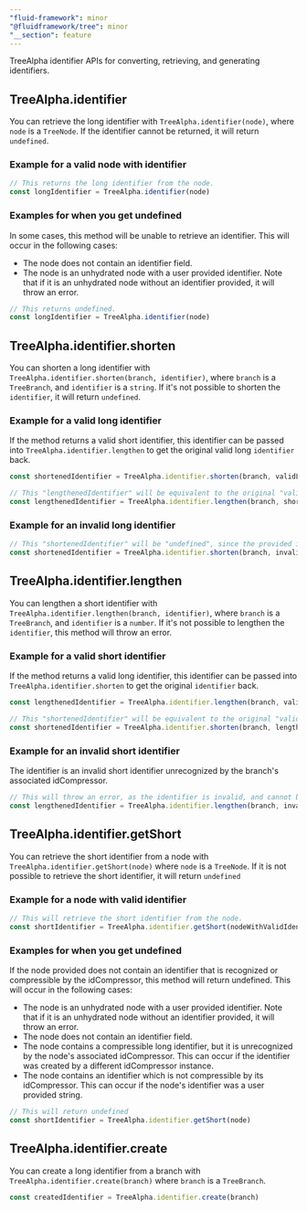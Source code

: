 ```yaml
---
"fluid-framework": minor
"@fluidframework/tree": minor
"__section": feature
---
```

TreeAlpha identifier APIs for converting, retrieving, and generating identifiers.

## TreeAlpha.identifier
You can retrieve the long identifier with `TreeAlpha.identifier(node)`, where `node` is a `TreeNode`.
If the identifier cannot be returned, it will return `undefined`.

### Example for a valid node with identifier
```typescript
// This returns the long identifier from the node.
const longIdentifier = TreeAlpha.identifier(node)
```

### Examples for when you get undefined
In some cases, this method will be unable to retrieve an identifier.
This will occur in the following cases:
- The node does not contain an identifier field.
- The node is an unhydrated node with a user provided identifier. Note that if it is an unhydrated node without an identifier provided, it will throw an error.

```typescript
// This returns undefined.
const longIdentifier = TreeAlpha.identifier(node)
```

## TreeAlpha.identifier.shorten
You can shorten a long identifier with `TreeAlpha.identifier.shorten(branch, identifier)`, where `branch` is a `TreeBranch`, and `identifier` is a `string`.
If it's not possible to shorten the `identifier`, it will return `undefined`.

### Example for a valid long identifier
If the method returns a valid short identifier, this identifier can be passed into `TreeAlpha.identifier.lengthen`
to get the original valid long `identifier` back.
```typescript
const shortenedIdentifier = TreeAlpha.identifier.shorten(branch, validLongIdentifier)

// This "lengthenedIdentifier" will be equivalent to the original "validLongIdentifier".
const lengthenedIdentifier = TreeAlpha.identifier.lengthen(branch, shortenedIdentifier)
```

### Example for an invalid long identifier
```typescript
// This "shortenedIdentifier" will be "undefined", since the provided identifier is invalid, and cannot be shortened.
const shortenedIdentifier = TreeAlpha.identifier.shorten(branch, invalidLongIdentifier)
```

## TreeAlpha.identifier.lengthen
You can lengthen a short identifier with `TreeAlpha.identifier.lengthen(branch, identifier)`, where `branch` is a `TreeBranch`, and `identifier` is a `number`.
If it's not possible to lengthen the `identifier`, this method will throw an error.

### Example for a valid short identifier
If the method returns a valid long identifier, this identifier can be passed into `TreeAlpha.identifier.shorten`
to get the original `identifier` back.
```typescript
const lengthenedIdentifier = TreeAlpha.identifier.lengthen(branch, validShortIdentifier)

// This "shortenedIdentifier" will be equivalent to the original "validShortIdentifier".
const shortenedIdentifier = TreeAlpha.identifier.shorten(branch, lengthenedIdentifier)
```

### Example for an invalid short identifier
The identifier is an invalid short identifier unrecognized by the branch's associated idCompressor.
```typescript
// This will throw an error, as the identifier is invalid, and cannot be lengthened.
const lengthenedIdentifier = TreeAlpha.identifier.lengthen(branch, invalidShortIdentifier)
```

## TreeAlpha.identifier.getShort
You can retrieve the short identifier from a node with `TreeAlpha.identifier.getShort(node)` where `node` is a `TreeNode`.
If it is not possible to retrieve the short identifier, it will return `undefined`

### Example for a node with valid identifier
```typescript
// This will retrieve the short identifier from the node.
const shortIdentifier = TreeAlpha.identifier.getShort(nodeWithValidIdentifier)
```

### Examples for when you get undefined
If the node provided does not contain an identifier that is recognized or compressible by the idCompressor, this method will return undefined.
This will occur in the following cases:
- The node is an unhydrated node with a user provided identifier. Note that if it is an unhydrated node without an identifier provided, it will throw an error.
- The node does not contain an identifier field.
- The node contains a compressible long identifier, but it is unrecognized by the node's associated idCompressor. This can occur if the identifier was created by a different idCompressor instance.
- The node contains an identifier which is not compressible by its idCompressor. This can occur if the node's identifier was a user provided string.
```typescript
// This will return undefined
const shortIdentifier = TreeAlpha.identifier.getShort(node)
```

## TreeAlpha.identifier.create
You can create a long identifier from a branch with `TreeAlpha.identifier.create(branch)` where `branch` is a `TreeBranch`.
```typescript
const createdIdentifier = TreeAlpha.identifier.create(branch)
```
